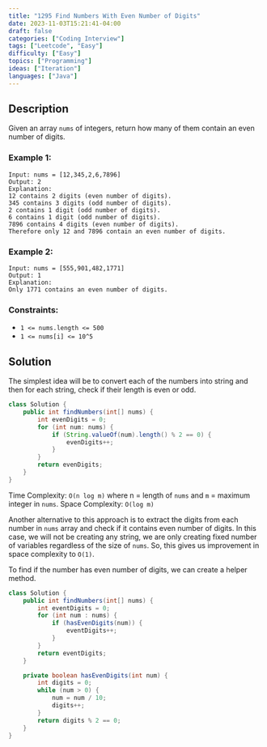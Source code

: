 ```yaml
---
title: "1295 Find Numbers With Even Number of Digits"
date: 2023-11-03T15:21:41-04:00
draft: false
categories: ["Coding Interview"]
tags: ["Leetcode", "Easy"]
difficulty: ["Easy"]
topics: ["Programming"]
ideas: ["Iteration"]
languages: ["Java"]
---
```


## Description

Given an array `nums` of integers, return how many of them contain an even number of digits.

### Example 1:

```
Input: nums = [12,345,2,6,7896]
Output: 2
Explanation: 
12 contains 2 digits (even number of digits). 
345 contains 3 digits (odd number of digits). 
2 contains 1 digit (odd number of digits). 
6 contains 1 digit (odd number of digits). 
7896 contains 4 digits (even number of digits). 
Therefore only 12 and 7896 contain an even number of digits.
```

### Example 2:

```
Input: nums = [555,901,482,1771]
Output: 1 
Explanation: 
Only 1771 contains an even number of digits.
```

### Constraints:

- `1 <= nums.length <= 500`
- `1 <= nums[i] <= 10^5`

## Solution

The simplest idea will be to convert each of the numbers into string and then for each string, check if their length is even or odd.

```java
class Solution {
    public int findNumbers(int[] nums) {
        int evenDigits = 0;
        for (int num: nums) {
            if (String.valueOf(num).length() % 2 == 0) {
                evenDigits++;
            }
        }
        return evenDigits;
    }
}
```

Time Complexity: `O(n log m)` where n = length of `nums` and `m` = maximum integer in `nums`.
Space Complexity: `O(log m)`

Another alternative to this approach is to extract the digits from each number in `nums` array and check if it contains even number of digits. In this case, we will not be creating any string, we are only creating fixed number of variables regardless of the size of `nums`. So, this gives us improvement in space complexity to `O(1)`.

To find if the number has even number of digits, we can create a helper method.

```java
class Solution {
    public int findNumbers(int[] nums) {
        int eventDigits = 0;
        for (int num : nums) {
            if (hasEvenDigits(num)) {
                eventDigits++;
            }
        }
        return eventDigits;
    }

    private boolean hasEvenDigits(int num) {
        int digits = 0;
        while (num > 0) {
            num = num / 10;
            digits++;
        }
        return digits % 2 == 0;
    }
}
```